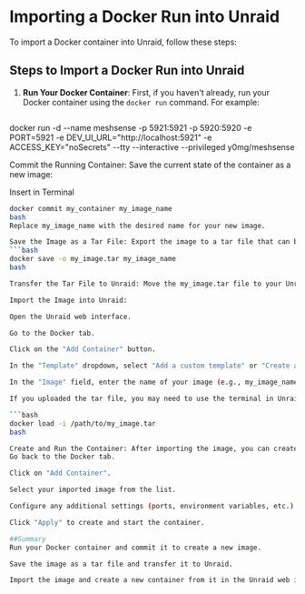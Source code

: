 # Importing a Docker Run into Unraid

To import a Docker container into Unraid, follow these steps:

## Steps to Import a Docker Run into Unraid

1. **Run Your Docker Container**: 
   First, if you haven't already, run your Docker container using the `docker run` command. For example:
   
    ```bash
  docker run -d --name meshsense -p 5921:5921 -p 5920:5920 -e PORT=5921 -e DEV_UI_URL="http://localhost:5921" -e ACCESS_KEY="noSecrets" --tty  --interactive  --privileged y0mg/meshsense
    
Commit the Running Container: Save the current state of the container as a new image:




Insert in Terminal
 ```bash
docker commit my_container my_image_name
 bash
Replace my_image_name with the desired name for your new image.

Save the Image as a Tar File: Export the image to a tar file that can be imported into Unraid:
 ```bash
docker save -o my_image.tar my_image_name
bash

Transfer the Tar File to Unraid: Move the my_image.tar file to your Unraid server. You can use SCP, FTP, or any method you prefer to transfer files.

Import the Image into Unraid:

Open the Unraid web interface.

Go to the Docker tab.

Click on the "Add Container" button.

In the "Template" dropdown, select "Add a custom template" or "Create a new template".

In the "Image" field, enter the name of your image (e.g., my_image_name).

If you uploaded the tar file, you may need to use the terminal in Unraid to load the image:

 ```bash
docker load -i /path/to/my_image.tar
bash

Create and Run the Container: After importing the image, you can create a new container from it in Unraid:
Go back to the Docker tab.

Click on "Add Container".

Select your imported image from the list.

Configure any additional settings (ports, environment variables, etc.) as needed.

Click "Apply" to create and start the container.

##Summary
Run your Docker container and commit it to create a new image.

Save the image as a tar file and transfer it to Unraid.

Import the image and create a new container from it in the Unraid web interface.

